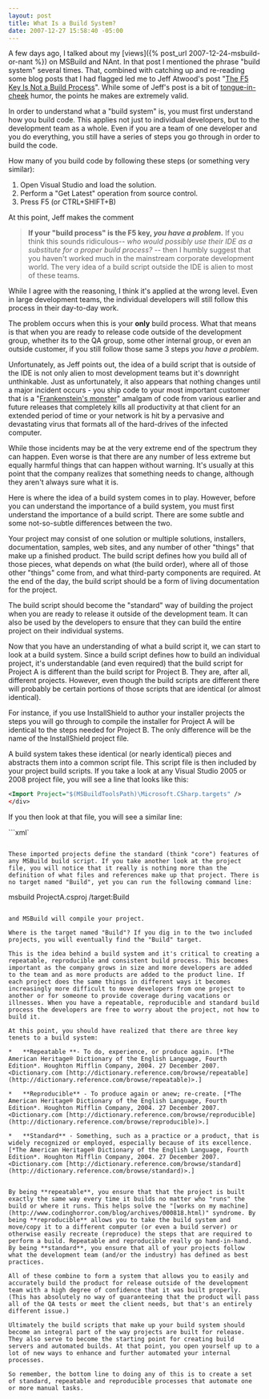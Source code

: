 ```yaml
---
layout: post
title: What Is a Build System?
date: 2007-12-27 15:58:40 -05:00
---
```


A few days ago, I talked about my [views]({% post_url 2007-12-24-msbuild-or-nant %}) on MSBuild and NAnt. In that post I mentioned the phrase "build system" several times. That, combined with catching up and re-reading some blog posts that I had flagged led me to Jeff Atwood's post "[The F5 Key Is Not a Build Process](http://www.codinghorror.com/blog/archives/000988.html)". While some of Jeff's post is a bit of [tongue-in-cheek](http://en.wikipedia.org/wiki/Tongue-in-cheek) humor, the points he makes are extremely valid.

In order to understand what a "build system" is, you must first understand how you build code. This applies not just to individual developers, but to the development team as a whole. Even if you are a team of one developer and you do everything, you still have a series of steps you go through in order to build the code.

How many of you build code by following these steps (or something very similar):

1.  Open Visual Studio and load the solution.
2.  Perform a "Get Latest" operation from source control.
3.  Press F5 (or CTRL+SHIFT+B) 

At this point, Jeff makes the comment 

> **If your "build process" is the F5 key, *you have a problem*.** If you think this sounds ridiculous-- *who would possibly use their IDE as a substitute for a proper build process?* -- then I humbly suggest that you haven't worked much in the mainstream corporate development world. The very idea of a build script outside the IDE is alien to most of these teams.

While I agree with the reasoning, I think it's applied at the wrong level. Even in large development teams, the individual developers will still follow this process in their day-to-day work.

The problem occurs when this is your **only** build process. What that means is that when you are ready to release code outside of the development group, whether its to the QA group, some other internal group, or even an outside customer, if you still follow those same 3 steps *you have a problem*.

Unfortunately, as Jeff points out, the idea of a build script that is outside of the IDE is not only alien to most development teams but it's downright unthinkable. Just as unfortunately, it also appears that nothing changes until a major incident occurs - you ship code to your most important customer that is a "[Frankenstein's monster](http://en.wikipedia.org/wiki/Frankenstein%27s_monster)" amalgam of code from various earlier and future releases that completely kills all productivity at that client for an extended period of time or your network is hit by a pervasive and devastating virus that formats all of the hard-drives of the infected computer.

While those incidents may be at the very extreme end of the spectrum they can happen. Even worse is that there are any number of less extreme but equally harmful things that can happen without warning. It's usually at this point that the company realizes that something needs to change, although they aren't always sure what it is.

Here is where the idea of a build system comes in to play. However, before you can understand the importance of a build system, you must first understand the importance of a build script. There are some subtle and some not-so-subtle differences between the two.

Your project may consist of one solution or multiple solutions, installers, documentation, samples, web sites, and any number of other "things" that make up a finished product. The build script defines how you build all of those pieces, what depends on what (the build order), where all of those other "things" come from, and what third-party components are required. At the end of the day, the build script should be a form of living documentation for the project.

The build script should become the "standard" way of building the project when you are ready to release it outside of the development team. It can also be used by the developers to ensure that they can build the entire project on their individual systems.

Now that you have an understanding of what a build script it, we can start to look at a build system. Since a build script defines how to build an individual project, it's understandable (and even required) that the build script for Project A is different than the build script for Project B. They are, after all, different projects. However, even though the build scripts are different there will probably be certain portions of those scripts that are identical (or almost identical).

For instance, if you use InstallShield to author your installer projects the steps you will go through to compile the installer for Project A will be identical to the steps needed for Project B. The only difference will be the name of the InstallShield project file.

A build system takes these identical (or nearly identical) pieces and abstracts them into a common script file. This script file is then included by your project build scripts. If you take a look at any Visual Studio 2005 or 2008 project file, you will see a line that looks like this:

```xml
<Import Project="$(MSBuildToolsPath)\Microsoft.CSharp.targets" />
</div>
```

If you then look at that file, you will see a similar line:

```xml`
<Import Project="Microsoft.Common.targets" />
```

These imported projects define the standard (think "core") features of any MSBuild build script. If you take another look at the project file, you will notice that it really is nothing more than the definition of what files and references make up that project. There is no target named "Build", yet you can run the following command line:

```
msbuild ProjectA.csproj /target:Build
```

and MSBuild will compile your project.

Where is the target named "Build"? If you dig in to the two included projects, you will eventually find the "Build" target.

This is the idea behind a build system and it's critical to creating a repeatable, reproducible and consistent build process. This becomes important as the company grows in size and more developers are added to the team and as more products are added to the product line. If each project does the same things in different ways it becomes increasingly more difficult to move developers from one project to another or for someone to provide coverage during vacations or illnesses. When you have a repeatable, reproducible and standard build process the developers are free to worry about the project, not how to build it.

At this point, you should have realized that there are three key tenets to a build system:

*   **Repeatable **- To do, experience, or produce again. [*The American Heritage® Dictionary of the English Language, Fourth Edition*. Houghton Mifflin Company, 2004. 27 December 2007.<Dictionary.com [http://dictionary.reference.com/browse/repeatable](http://dictionary.reference.com/browse/repeatable)>.]   

*   **Reproducible** - To produce again or anew; re-create. [*The American Heritage® Dictionary of the English Language, Fourth Edition*. Houghton Mifflin Company, 2004. 27 December 2007. <Dictionary.com [http://dictionary.reference.com/browse/reproducible](http://dictionary.reference.com/browse/reproducible)>.]  

*   **Standard** - Something, such as a practice or a product, that is widely recognized or employed, especially because of its excellence. [*The American Heritage® Dictionary of the English Language, Fourth Edition*. Houghton Mifflin Company, 2004. 27 December 2007. <Dictionary.com [http://dictionary.reference.com/browse/standard](http://dictionary.reference.com/browse/standard)>.]


By being **repeatable**, you ensure that that the project is built exactly the same way every time it builds no matter who "runs" the build or where it runs. This helps solve the "[works on my machine](http://www.codinghorror.com/blog/archives/000818.html)" syndrome. By being **reproducible** allows you to take the build system and move/copy it to a different computer (or even a build server) or otherwise easily recreate (reproduce) the steps that are required to perform a build. Repeatable and reproducible really go hand-in-hand. By being **standard**, you ensure that all of your projects follow what the development team (and/or the industry) has defined as best practices.

All of these combine to form a system that allows you to easily and accurately build the product for release outside of the development team with a high degree of confidence that it was built properly. (This has absolutely no way of guaranteeing that the product will pass all of the QA tests or meet the client needs, but that's an entirely different issue.)

Ultimately the build scripts that make up your build system should become an integral part of the way projects are built for release. They also serve to become the starting point for creating build servers and automated builds. At that point, you open yourself up to a lot of new ways to enhance and further automated your internal processes.

So remember, the bottom line to doing any of this is to create a set of standard, repeatable and reproducible processes that automate one or more manual tasks.
